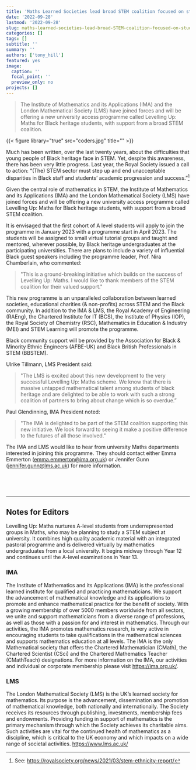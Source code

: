 ```yaml
---
title: 'Maths Learned Societies lead broad STEM coalition focused on students of Black heritage'
date: '2022-09-28'
lastmod: '2022-09-28'
slug: maths-learned-societies-lead-broad-STEM-coalition-focused-on-students-of-black-heritage
categories: []
tags: []
subtitle: ''
summary: ''
authors: ['tony_hill']
featured: yes
image:
  caption: ''
  focal_point: ''
  preview_only: no
projects: []
---
```


> The Institute of Mathematics and its Applications (IMA) and the London Mathematical Society (LMS) have joined forces and will be offering a new university access programme called Levelling Up: Maths for Black heritage students, with support from a broad STEM coalition.

<!--more-->

{{< figure library="true" src="coders.jpg" title="" >}}

Much has been written, over the last twenty years, about the difficulties that young people of Black heritage face in STEM. Yet, despite this awareness, there has been very little progress. Last year, the Royal Society issued a call to action: “(The) STEM sector must step up and end unacceptable disparities in Black staff and students’ academic progression and success.”[^1]

Given the central role of mathematics in STEM, the Institute of Mathematics and its Applications (IMA) and the London Mathematical Society (LMS) have joined forces and will be offering a new university access programme called Levelling Up: Maths for Black heritage students, with support from a broad STEM coalition.

It is envisaged that the first cohort of A level students will apply to join the programme in January 2023 with a programme start in April 2023. The students will be assigned to small virtual tutorial groups and taught and mentored, wherever possible, by Black heritage undergraduates at the participating universities. There are plans to include a variety of influential Black guest speakers including the programme leader, Prof. Nira Chamberlain, who commented:

> "This is a ground-breaking initiative which builds on the success of Levelling Up: Maths. I would like to thank members of the STEM coalition for their valued support."

This new programme is an unparalleled collaboration between learned societies, educational charities (& non-profits) across STEM and the Black community. In addition to the IMA & LMS, the Royal Academy of Engineering (RAEng), the Chartered Institute for IT (BCS), the Institute of Physics (IOP), the Royal Society of Chemistry (RSC), Mathematics in Education & Industry (MEI) and STEM Learning will promote the programme.

Black community support will be provided by the Association for Black & Minority Ethnic Engineers (AFBE-UK) and Black British Professionals in STEM (BBSTEM).

Ulrike Tillmann, LMS President said:

> "The LMS is excited about this new development to the very successful Levelling Up: Maths scheme. We know that there is massive untapped mathematical talent among students of black heritage and are delighted to be able to work with such a strong coalition of partners to bring about change which is so overdue.”

Paul Glendinning, IMA President noted:

> "The IMA is delighted to be part of the STEM coalition supporting this new initiative. We look forward to seeing it make a positive difference to the futures of all those involved."

The IMA and LMS would like to hear from university Maths departments interested in joining this programme. They should contact either Emma Emmerton (emma.emmerton@ima.org.uk) or Jennifer Gunn (jennifer.gunn@lms.ac.uk) for more information.

<p>&nbsp;</p>
<p>&nbsp;</p>


___

## Notes for Editors

Levelling Up: Maths nurtures A-level students from underrepresented groups in Maths, who may be planning to study a STEM subject at university. It combines high quality academic material with an integrated pastoral programme and is delivered virtually by mathematics undergraduates from a local university. It begins midway through Year 12 and continues until the A-level examinations in Year 13.

### IMA

The Institute of Mathematics and its Applications (IMA) is the professional learned institute for qualified and practicing mathematicians. We support the advancement of mathematical knowledge and its applications to promote and enhance mathematical practice for the benefit of society. With a growing membership of over 5000 members worldwide from all sectors, we unite and support mathematicians from a diverse range of professions, as well as those with a passion for and interest in mathematics. Through our activities, the IMA promotes mathematics research, is very active in encouraging students to take qualifications in the mathematical sciences and supports mathematics education at all levels. The IMA is the only Mathematical society that offers the Chartered Mathematician (CMath), the Chartered Scientist (CSci) and the Chartered Mathematics Teacher (CMathTeach) designations. For more information on the IMA, our activities and individual or corporate membership please visit https://ima.org.uk/.

### LMS

The London Mathematical Society (LMS) is the UK’s learned society for mathematics. Its purpose is the advancement, dissemination and promotion of mathematical knowledge, both nationally and internationally. The Society receives its resources through publishing, investments, membership fees and endowments. Providing funding in support of mathematics is the primary mechanism through which the Society achieves its charitable aims. Such activities are vital for the continued health of mathematics as a discipline, which is critical to the UK economy and which impacts on a wide range of societal activities. https://www.lms.ac.uk/

[^1]: See: https://royalsociety.org/news/2021/03/stem-ethnicity-report/
